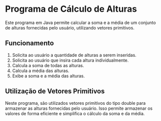 # Programa de Cálculo de Alturas

Este programa em Java permite calcular a soma e a média de um conjunto de alturas fornecidas pelo usuário, utilizando vetores primitivos.

## Funcionamento

1. Solicita ao usuário a quantidade de alturas a serem inseridas.
2. Solicita ao usuário que insira cada altura individualmente.
3. Calcula a soma de todas as alturas.
4. Calcula a média das alturas.
5. Exibe a soma e a média das alturas.

## Utilização de Vetores Primitivos

Neste programa, são utilizados vetores primitivos do tipo double para armazenar as alturas fornecidas pelo usuário. 
Isso permite armazenar os valores de forma eficiente e simplifica o cálculo da soma e da média.



